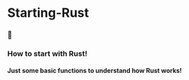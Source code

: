 # Starting-Rust

<h3>🔧</h3>
<h3>How to start with Rust!</h3>
<h4>Just some basic functions to understand how Rust works!</h4>
